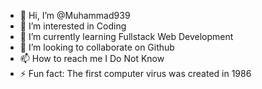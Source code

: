 - 👋 Hi, I’m @Muhammad939
- 👀 I’m interested in Coding
- 🌱 I’m currently learning Fullstack Web Development
- 💞️ I’m looking to collaborate on Github
- 📫 How to reach me I Do Not Know
- ⚡ Fun fact: The first computer virus was created in 1986

<!---
Muhammad939/Muhammad939 is a ✨ special ✨ repository because its `README.md` (this file) appears on your GitHub profile.
You can click the Preview link to take a look at your changes.
--->
